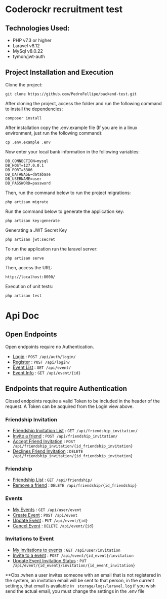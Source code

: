 Coderockr recruitment test
=======================

Technologies Used:
-----------------------

 * PHP v7.3 or higher
 * Laravel v8.12
 * MySql v8.0.22
 * tymon/jwt-auth

Project Installation and Execution
------------
Clone the project:

    git clone https://github.com/PedroFellipe/backend-test.git

After cloning the project, access the folder and run the following command to install the dependencies:

    composer install
    
After installation copy the .env.example file (If you are in a linux environment, just run the following command):

    cp .env.example .env

Now enter your local bank information in the following variables:

    DB_CONNECTION=mysql
    DB_HOST=127.0.0.1
    DB_PORT=3306
    DB_DATABASE=database
    DB_USERNAME=user
    DB_PASSWORD=password

Then, run the command below to run the project migrations:

    php artisan migrate
    
Run the command below to generate the application key:

    php artisan key:generate

Generating a JWT Secret Key

    php artisan jwt:secret 

To run the application run the laravel server:

    php artisan serve
    
Then, access the URL:

    http://localhost:8000/

      
Execution of unit tests:

    php artisan test
    
# Api Doc

## Open Endpoints

Open endpoints require no Authentication.

* [Login](api_docs/login.md) : `POST /api/auth/login/`
* [Register](api_docs/register.md) : `POST /api/login/`
* [Event List](api_docs/get_events.md) : `GET /api/event/`
* [Event Info](api_docs/get_event.md) : `GET /api/event/{id}`

## Endpoints that require Authentication

Closed endpoints require a valid Token to be included in the header of the
request. A Token can be acquired from the Login view above.

### Friendship Invitation

* [Friendship Invitation List](api_docs/get_event_invitation.md) : `GET /api/friendship_invitation/`
* [Invite a friend](api_docs/post_event_invitation.md) : `POST /api/friendship_invitation/`
* [Accept Friend Invitation](api_docs/put_event_invitation.md) : `POST /api/friendship_invitation/{id_friendship_invitation}`
* [Declines Friend Invitation](api_docs/delete_friendship_invitation.md) : `DELETE /api/friendship_invitation/{id_friendship_invitation}`

### Friendship
* [Friendship List](api_docs/get_friendship.md) : `GET /api/friendship/`
* [Remove a friend](api_docs/delete_friendship_invitation.md) : `DELETE /api/friendship/{id_friendship}`

### Events
* [My Events](api_docs/get_user_events.md) : `GET /api/user/event`
* [Create Event](api_docs/post_event.md) : `POST /api/event`
* [Update Event](api_docs/put_event.md) : `PUT /api/event/{id}`
* [Cancel Event](api_docs/delete_event.md) : `DELETE /api/event/{id}`

### Invitations to Event
* [My invitations to events](api_docs/get_event_invitation.md) : `GET /api/user/invitation`
* [Invite to a event](api_docs/post_event_invitation.md) : `POST /api/event/{id_event}/invitation`
* [Update Event Invitation Status](api_docs/put_event.md) : `PUT /api/event/{id_event}/invitation/{id_event_invitation}`

**Obs.:when a user invites someone with an email that is not registered in the system, an invitation email will be sent to that person, in the current settings, that email is available in `` storage/logs/laravel.log`` if you wish send the actual email, you must change the settings in the .env file
